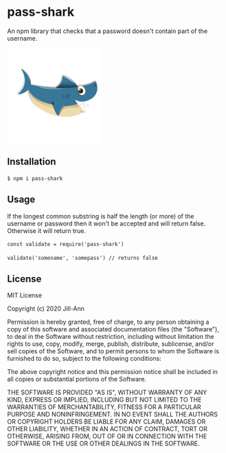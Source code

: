 # pass-shark

An npm library that checks that a password doesn't contain part of the username.

<img src="/images/cartoon-shark.png" width="220">

## Installation

```
$ npm i pass-shark
```

## Usage

If the longest common substring is half the length (or more) of the username or password then it won't be accepted and will return false. Otherwise it will return true.

```
const validate = require('pass-shark')

validate('somename', 'somepass') // returns false
```

## License

MIT License

Copyright (c) 2020 Jill-Ann

Permission is hereby granted, free of charge, to any person obtaining a copy
of this software and associated documentation files (the "Software"), to deal
in the Software without restriction, including without limitation the rights
to use, copy, modify, merge, publish, distribute, sublicense, and/or sell
copies of the Software, and to permit persons to whom the Software is
furnished to do so, subject to the following conditions:

The above copyright notice and this permission notice shall be included in all
copies or substantial portions of the Software.

THE SOFTWARE IS PROVIDED "AS IS", WITHOUT WARRANTY OF ANY KIND, EXPRESS OR
IMPLIED, INCLUDING BUT NOT LIMITED TO THE WARRANTIES OF MERCHANTABILITY,
FITNESS FOR A PARTICULAR PURPOSE AND NONINFRINGEMENT. IN NO EVENT SHALL THE
AUTHORS OR COPYRIGHT HOLDERS BE LIABLE FOR ANY CLAIM, DAMAGES OR OTHER
LIABILITY, WHETHER IN AN ACTION OF CONTRACT, TORT OR OTHERWISE, ARISING FROM,
OUT OF OR IN CONNECTION WITH THE SOFTWARE OR THE USE OR OTHER DEALINGS IN THE
SOFTWARE.

<!-- <a href='https://pngtree.com/so/shark-clipart'>shark clipart png from pngtree.com</a> -->
